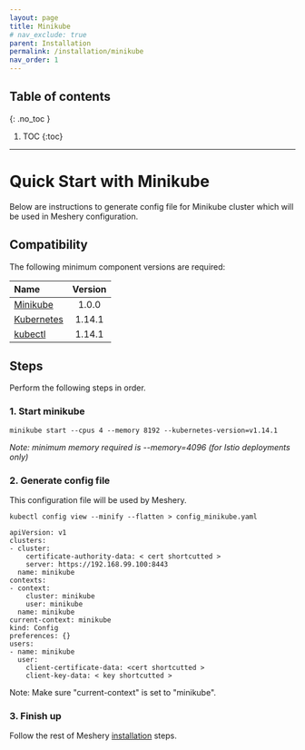 ```yaml
---
layout: page
title: Minikube
# nav_exclude: true
parent: Installation
permalink: /installation/minikube
nav_order: 1
---
```

## Table of contents
{: .no_toc }

1. TOC
{:toc}

---
# Quick Start with Minikube
Below are instructions to generate config file for Minikube cluster which will be used in Meshery configuration.

## Compatibility
The following minimum component versions are required:

| Name   | Version |
|:------ |:-------:|
| [Minikube](https://kubernetes.io/docs/tasks/tools/install-minikube/) | 1.0.0 |
| [Kubernetes](https://istio.io/docs/setup/kubernetes/prepare/platform-setup/minikube/) | 1.14.1 |
| [kubectl](https://kubernetes.io/docs/tasks/tools/install-kubectl/) | 1.14.1 |

## Steps
Perform the following steps in order.
### 1. Start minikube
```
minikube start --cpus 4 --memory 8192 --kubernetes-version=v1.14.1
```

<i>Note: minimum memory required is --memory=4096 (for Istio deployments only)</i>
### 2. Generate config file
This configuration file will be used by Meshery.

```
kubectl config view --minify --flatten > config_minikube.yaml
```
```
apiVersion: v1
clusters:
- cluster:
    certificate-authority-data: < cert shortcutted >
    server: https://192.168.99.100:8443
  name: minikube
contexts:
- context:
    cluster: minikube
    user: minikube
  name: minikube
current-context: minikube
kind: Config
preferences: {}
users:
- name: minikube
  user:
    client-certificate-data: <cert shortcutted >
    client-key-data: < key shortcutted >
```
Note: Make sure "current-context" is set to "minikube".

### 3. Finish up

Follow the rest of Meshery [installation](../installation.md) steps.
